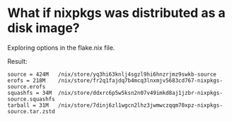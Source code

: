 # What if nixpkgs was distributed as a disk image?

Exploring options in the flake.nix file.

Result:
```
source = 424M	/nix/store/yq3hi63knlj4sgzl9hi6hnzrjmz9swkb-source
erofs = 218M	/nix/store/fr2q1fajdq7b4mcq3lnxmjv5683cd767-nixpkgs-source.erofs
squashfs = 34M	/nix/store/ddxrc6p5w5ksn2n07v49imkd8aj1jzbr-nixpkgs-source.squashfs
tarball = 31M	/nix/store/7dinj6zl1wgcn2lhz3jwmwczqqm70xpz-nixpkgs-source.tar.zstd
```
